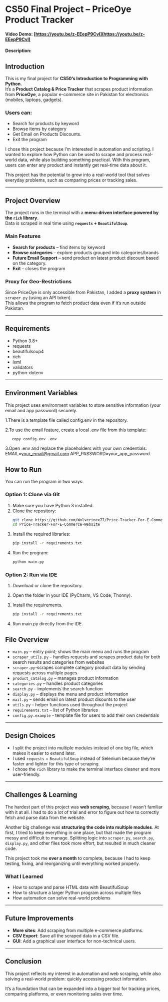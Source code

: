 # CS50 Final Project – PriceOye Product Tracker

#### Video Demo: [https://youtu.be/z-EEepP9CvI](https://youtu.be/z-EEepP9CvI)

#### Description:

## Introduction

This is my final project for **CS50’s Introduction to Programming with Python**.  
It’s a **Product Catalog & Price Tracker** that scrapes product information from **PriceOye**, a popular e-commerce site in Pakistan for electronics (mobiles, laptops, gadgets).

### Users can:
- Search for products by keyword  
- Browse items by category  
- Get Email on Products Discounts.
- Exit the program  

I chose this project because I’m interested in automation and scripting. I wanted to explore how Python can be used to scrape and process real-world data, while also building something practical. With this program, users can enter any product and instantly get real-time data about it.  

This project has the potential to grow into a real-world tool that solves everyday problems, such as comparing prices or tracking sales.

---

## Project Overview

The project runs in the terminal with a **menu-driven interface powered by the `rich` library**.  
Data is scraped in real time using **`requests` + `BeautifulSoup`**.

### Main Features
- **Search for products** – find items by keyword  
- **Browse categories** – explore products grouped into categories/brands  
- **Future Email Support** – send product on latest product discount based on the category.
- **Exit** – closes the program  

### Proxy for Geo-Restrictions
Since PriceOye is only accessible from Pakistan, I added a **proxy system** in `scraper.py` (using an API token).  
This allows the program to fetch product data even if it’s run outside Pakistan.

---

## Requirements

- Python 3.8+  
- requests  
- beautifulsoup4  
- rich  
- lxml
- validators
- python-dotenv

---
## Environment Variables

This project uses environment variables to store sensitive information (your email and app password) securely.

1.There is a template file called config.env in the repository.

2.To use the email feature, create a local .env file from this template:
```bash
   copy config.env .env
```

3.Open .env and replace the placeholders with your own credentials:
EMAIL=your_email@gmail.com
APP_PASSWORD=your_app_password



## How to Run

You can run the program in two ways:

### Option 1: Clone via Git

1. Make sure you have Python 3 installed.  
2. Clone the repository:  
   ```bash
   git clone https://github.com/Wolverinex77/Price-Tracker-For-E-Commerce-Website.git
   cd Price-Tracker-For-E-Commerce-Website

3. Install the required libraries:
   ```bash
   pip install -r requirements.txt

4. Run the program:
   ```bash
   python main.py


### Option 2: Run via IDE

1. Download or clone the repository.

2. Open the folder in your IDE (PyCharm, VS Code, Thonny).

3. Install the requirements.
   ```bash
   pip install -r requirements.txt
   
4. Run main.py directly from the IDE.



## File Overview

* `main.py` – entry point; shows the main menu and runs the program
* `scraper_utils.py` – handles requests and scrapes product data for both search results and categories from websites
* `scraper.py`-scrapes complete category product data by sending requests across multiple pages
* `product_catalog.py` – manages product information
* `categories.py` – handles product categories
* `search.py` – implements the search function
* `display.py` – displays the menu and product information
* `mail.py` – sends email on latest product disounts to the user
* `utils.py` – helper functions used throughout the project
* `requirements.txt` – list of Python libraries
* `config.py.example` - template file for users to add their own credentials

---

## Design Choices

* I split the project into multiple modules instead of one big file, which makes it easier to extend later.
* I used `requests` + `BeautifulSoup` instead of Selenium because they’re faster and lighter for this type of scraping.
* I chose the `rich` library to make the terminal interface cleaner and more user-friendly.

---

## Challenges & Learning

The hardest part of this project was **web scraping**, because I wasn’t familiar with it at all. I had to do a lot of trial and error to figure out how to correctly fetch and parse data from the website.

Another big challenge was **structuring the code into multiple modules**. At first, I tried to keep everything in one place, but that made the program messy and difficult to manage. Splitting logic into `scraper.py`, `search.py`, `display.py`, and other files took more effort, but resulted in much cleaner code.

This project took me **over a month** to complete, because I had to keep testing, fixing, and reorganizing until everything worked properly.

### What I Learned

* How to scrape and parse HTML data with BeautifulSoup
* How to structure a larger Python program across multiple files
* How automation can solve real-world problems

---

## Future Improvements

* **More sites**: Add scraping from multiple e-commerce platforms.
* **CSV Export**: Save all the scraped data in a CSV file.
* **GUI**: Add a graphical user interface for non-technical users.

---

## Conclusion

This project reflects my interest in automation and web scraping, while also solving a real-world problem: quickly accessing product information.

It’s a foundation that can be expanded into a bigger tool for tracking prices, comparing platforms, or even monitoring sales over time.

```

